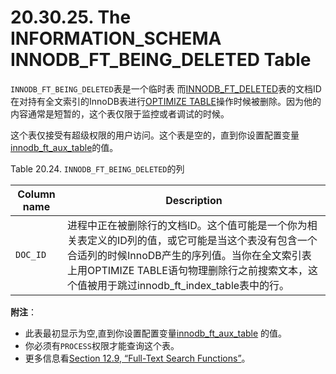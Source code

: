 # 20.30.25. The INFORMATION_SCHEMA INNODB_FT_BEING_DELETED Table

`INNODB_FT_BEING_DELETED`表是一个临时表 而[INNODB_FT_DELETED]()表的文档ID 在对持有全文索引的InnoDB表进行[OPTIMIZE TABLE]()操作时候被删除。因为他的内容通常是短暂的，这个表仅限于监控或者调试的时候。

这个表仅接受有超级权限的用户访问。这个表是空的，直到你设置配置变量[innodb_ft_aux_table]()的值。

Table 20.24. `INNODB_FT_BEING_DELETED`的列

<table>
<thead>
<tr>
	<th scope="col">Column name</th>
	<th scope="col">Description</th>
</tr>
</thead>

<tbody>
<tr>
	<td scope="row"><code class="literal">DOC_ID</code></td>
	<td>进程中正在被删除行的文档ID。这个值可能是一个你为相关表定义的ID列的值，或它可能是当这个表没有包含一个合适列的时候InnoDB产生的序列值。当你在全文索引表上用OPTIMIZE TABLE语句物理删除行之前搜索文本，这个值被用于跳过innodb_ft_index_table表中的行。</td>
</tr>
</tbody>
</table>

**附注**：

- 此表最初显示为空,直到你设置配置变量[innodb_ft_aux_table]() 的值。
- 你必须有`PROCESS`权限才能查询这个表。
- 更多信息看[Section 12.9, “Full-Text Search Functions”]()。